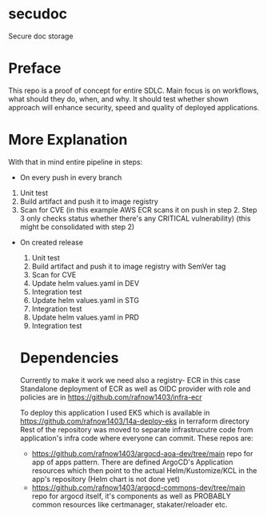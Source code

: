 # secudoc
Secure doc storage
# Preface
This repo is a proof of concept for entire SDLC. Main focus is on workflows, what should they do, when, and why. It should test whether shown approach will enhance security, speed and quality of deployed applications.
# More Explanation
With that in mind entire pipeline in steps:

- On every push in every branch
 1. Unit test
 2. Build artifact and push it to image registry
 3. Scan for CVE (in this example AWS ECR scans it on push in step 2. Step 3 only checks status whether there's any CRITICAL vulnerability) (this might be consolidated with step 2)

- On created release
  1. Unit test
  2. Build artifact and push it to image registry with SemVer tag
  3. Scan for CVE
  4. Update helm values.yaml in DEV
  5. Integration test
  6. Update helm values.yaml in STG
  7. Integration test
  8. Update helm values.yaml in PRD
  9. Integration test

  # Dependencies
  Currently to make it work we need also a registry- ECR in this case
  Standalone deployment of ECR as well as OIDC provider with role and policies are in https://github.com/rafnow1403/infra-ecr
  
  To deploy this application I used EKS which is available in https://github.com/rafnow1403/14a-deploy-eks in terraform directory
  Rest of the repository was moved to separate infrastrucutre code from application's infra code where everyone can commit. These repos are:
  - https://github.com/rafnow1403/argocd-aoa-dev/tree/main repo for app of apps pattern. There are defined ArgoCD's Application resources which then point to the actual Helm/Kustomize/KCL in the app's repository (Helm chart is not done yet)
  - https://github.com/rafnow1403/argocd-commons-dev/tree/main repo for argocd itself, it's components as well as PROBABLY common resources like certmanager, stakater/reloader etc.
